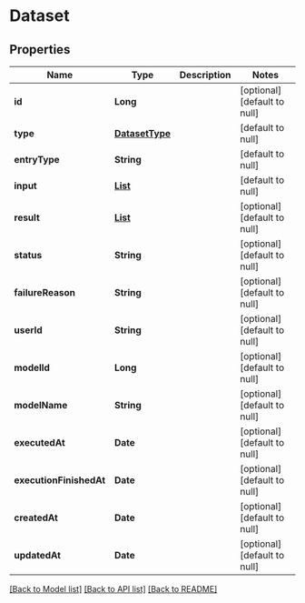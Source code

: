 # Dataset
## Properties

| Name | Type | Description | Notes |
|------------ | ------------- | ------------- | -------------|
| **id** | **Long** |  | [optional] [default to null] |
| **type** | [**DatasetType**](DatasetType.md) |  | [default to null] |
| **entryType** | **String** |  | [default to null] |
| **input** | [**List**](AnyType.md) |  | [default to null] |
| **result** | [**List**](AnyType.md) |  | [optional] [default to null] |
| **status** | **String** |  | [optional] [default to null] |
| **failureReason** | **String** |  | [optional] [default to null] |
| **userId** | **String** |  | [optional] [default to null] |
| **modelId** | **Long** |  | [optional] [default to null] |
| **modelName** | **String** |  | [optional] [default to null] |
| **executedAt** | **Date** |  | [optional] [default to null] |
| **executionFinishedAt** | **Date** |  | [optional] [default to null] |
| **createdAt** | **Date** |  | [optional] [default to null] |
| **updatedAt** | **Date** |  | [optional] [default to null] |

[[Back to Model list]](../README.md#documentation-for-models) [[Back to API list]](../README.md#documentation-for-api-endpoints) [[Back to README]](../README.md)

